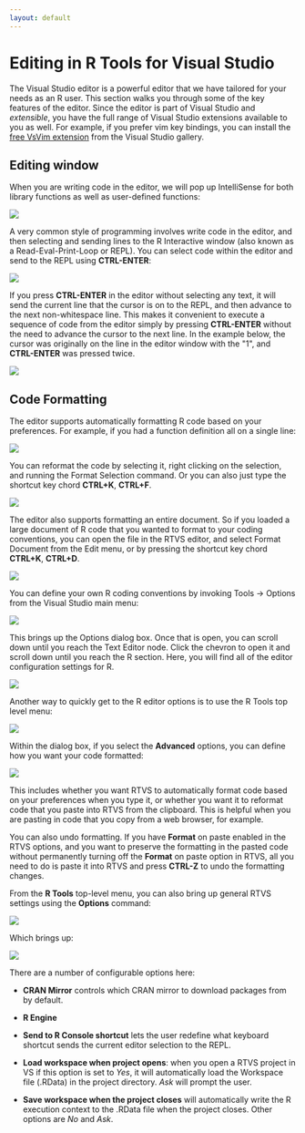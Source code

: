 ```yaml
---
layout: default
---
```


# Editing in R Tools for Visual Studio
 
The Visual Studio editor is a powerful editor that we have tailored for your
needs as an R user. This section walks you through some of the key features of
the editor. Since the editor is part of Visual Studio and *extensible*, you have
the full range of Visual Studio extensions available to you as well. For
example, if you prefer vim key bindings, you can install the [free VsVim
extension](https://visualstudiogallery.msdn.microsoft.com/59ca71b3-a4a3-46ca-8fe1-0e90e3f79329)
from the Visual Studio gallery.

## Editing window

When you are writing code in the editor, we will pop up IntelliSense for
both library functions as well as user-defined functions: 
 
![](./media/RTVS-Editing-auto-completion.png)
 
A very common style of programming involves write code in the editor, and then
selecting and sending lines to the R Interactive window (also known as a
Read-Eval-Print-Loop or REPL). You can select code within the editor and send to
the REPL using **CTRL-ENTER**:
 
![](./media/RTVS-Editing-code-to-repl.png)
 
If you press **CTRL-ENTER** in the editor without selecting any text, it will
send the current line that the cursor is on to the REPL, and then advance to the
next non-whitespace line. This makes it convenient to execute a sequence of code
from the editor simply by pressing **CTRL-ENTER** without the need to advance
the cursor to the next line. In the example below, the cursor was originally on
the line in the editor window with the "1", and **CTRL-ENTER** was pressed
twice. 
 
![](./media/RTVS-Editing-code-to-repl-by-line.png) 
 
## Code Formatting

The editor supports automatically formatting R code based on your preferences.
For example, if you had a function definition all on a single line:
 
![](./media/RTVS-Editing-reformatting-example.png)

You can reformat the code by selecting it, right clicking on the selection, and
running the Format Selection command. Or you can also just type the shortcut key
chord **CTRL+K**, **CTRL+F**.
 
 ![](./media/RTVS-Editing-reformatting.png)
 
The editor also supports formatting an entire document. So if you loaded a large
document of R code that you wanted to format to your coding conventions, you can
open the file in the RTVS editor, and select Format Document from the Edit menu,
or by pressing the shortcut key chord **CTRL+K**, **CTRL+D**.
 
 ![](./media/RTVS-Editing-reformatting-document.png)
 
You can define your own R coding conventions by invoking Tools -> Options from
the Visual Studio main menu:
 
 ![](./media/RTVS-Editing-custom-code-conventions.png)

This brings up the Options dialog box. Once that is open, you can scroll down
until you reach the Text Editor node. Click the chevron to open it and scroll
down until you reach the R section. Here, you will find all of the editor
configuration settings for R. 
 
 ![](./media/RTVS-Editing-configuring.png)
 
Another way to quickly get to the R editor options is to use the R Tools top
level menu:
 
 ![](./media/RTVS-Editing-options.png)
 
Within the dialog box, if you select the **Advanced** options, you can define
how you want your code formatted:
 
 ![](./media/RTVS-Editing-advanced-options.png) 

This includes whether you want RTVS to automatically format code based on your
preferences when you type it, or whether you want it to reformat code that you
paste into RTVS from the clipboard. This is helpful when you are pasting in code
that you copy from a web browser, for example.
 
You can also undo formatting. If you have **Format** on paste enabled in the
RTVS options, and you want to preserve the formatting in the pasted code without
permanently turning off the **Format** on paste option in RTVS, all you need to
do is paste it into RTVS and press **CTRL-Z** to undo the formatting changes.
 
From the **R Tools** top-level menu, you can also bring up general RTVS settings
using the **Options** command:
 
  ![](./media/RTVS-Editing-rtvs-options.png)

Which brings up:
 
  ![](./media/RTVS-Editing-rtvs-options-dialog.png)

There are a number of configurable options here:

- **CRAN Mirror** controls which CRAN mirror to download packages from by default.

- **R Engine**  

- **Send to R Console shortcut** lets the user redefine what keyboard shortcut
sends the current editor selection to the REPL.

- **Load workspace when project opens**: when you open a RTVS project in VS if
this option is set to *Yes*, it will automatically load the Workspace file
(.RData) in the project directory. *Ask* will prompt the user.

- **Save workspace when the project closes** will automatically write the R
execution context to the .RData file when the project closes. Other options
are *No* and *Ask*.
